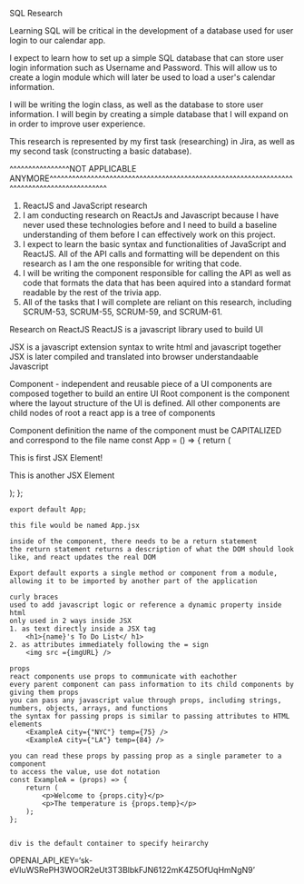 SQL Research

Learning SQL will be critical in the development of a database used for user login to our calendar app.

I expect to learn how to set up a simple SQL database that can store user login information such as Username and Password. This will allow us to create a login module which will later be used to load a user's calendar information.

I will be writing the login class, as well as the database to store user information. I will begin by creating a simple database that I will expand on in order to improve user experience.

This research is represented by my first task (researching) in Jira, as well as my second task (constructing a basic database).

^^^^^^^^^^^^^^^^NOT APPLICABLE ANYMORE^^^^^^^^^^^^^^^^^^^^^^^^^^^^^^^^^^^^^^^^^^^^^^^^^^^^^^^^^^^^^^^^^^^^^^^^^^^^^^^^^^^^^^^^^^^

1. ReactJS and JavaScript research
2. I am conducting research on ReactJs and Javascript because I have never used these technologies before and I need to build a baseline understanding of them before I can effectively work on this project.
3. I expect to learn the basic syntax and functionalities of JavaScript and ReactJS. All of the API calls and formatting will be dependent on this research as I am the one responsible for writing that code.
4. I will be writing the component responsible for calling the API as well as code that formats the data that has been aquired into a standard format readable by the rest of the trivia app.
5. All of the tasks that I will complete are reliant on this research, including SCRUM-53, SCRUM-55, SCRUM-59, and SCRUM-61.

Research on ReactJS
ReactJS is a javascript library used to build UI

JSX is a javascript extension syntax to write html and javascript together
JSX is later compiled and translated into browser understandaable Javascript

Component - independent and reusable piece of a UI
components are composed together to build an entire UI
Root component is the component where the layout structure of the UI is defined.
All other components are child nodes of root
a react app is a tree of components

Component definition
the name of the component must be CAPITALIZED and correspond to the file name
const App = () => {
return (
<p>This is first JSX Element!</p>
<p>This is another JSX Element</p>
);
};

    export default App;

    this file would be named App.jsx

    inside of the component, there needs to be a return statement
    the return statement returns a description of what the DOM should look like, and react updates the real DOM

    Export default exports a single method or component from a module, allowing it to be imported by another part of the application

    curly braces
    used to add javascript logic or reference a dynamic property inside html
    only used in 2 ways inside JSX
    1. as text directly inside a JSX tag
        <h1>{name}'s To Do List</ h1>
    2. as attributes immediately following the = sign
        <img src ={imgURL} />

    props
    react components use props to communicate with eachother
    every parent component can pass information to its child components by giving them props
    you can pass any javascript value through props, including strings, numbers, objects, arrays, and functions
    the syntax for passing props is similar to passing attributes to HTML elements
        <ExampleA city={"NYC"} temp={75} />
        <ExampleA city={"LA"} temp={84} />

    you can read these props by passing prop as a single parameter to a component
    to access the value, use dot notation
    const ExampleA = (props) => {
        return (
            <p>Welcome to {props.city}</p>
            <p>The temperature is {props.temp}</p>
        );
    };


    div is the default container to specify heirarchy

OPENAI_API_KEY=‘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’
